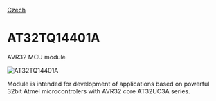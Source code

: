 
[Czech](./README.cs.md)
<!--- module --->
# AT32TQ14401A
<!--- Emodule --->

<!--- subtitle --->AVR32 MCU module<!--- Esubtitle --->

![AT32TQ14401A](/data/Modules/MCU_CPU/AVR/AT32TQ14401A/doc/img/AT32TQ14401A_big.png)

<!--- description --->Module is intended for development of applications based on powerful 32bit Atmel microcontrolers with AVR32 core AT32UC3A series.<!--- Edescription --->
            